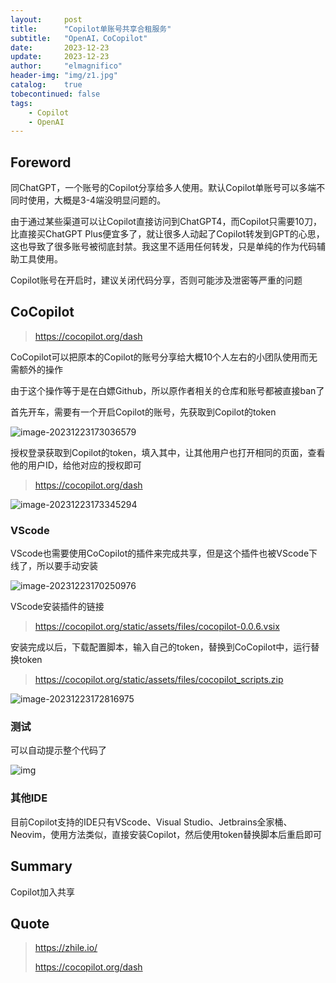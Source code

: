 ```yaml
---
layout:     post
title:      "Copilot单账号共享合租服务"
subtitle:   "OpenAI，CoCopilot"
date:       2023-12-23
update:     2023-12-23
author:     "elmagnifico"
header-img: "img/z1.jpg"
catalog:    true
tobecontinued: false
tags:
    - Copilot
    - OpenAI
---
```


## Foreword

同ChatGPT，一个账号的Copilot分享给多人使用。默认Copilot单账号可以多端不同时使用，大概是3-4端没明显问题的。

由于通过某些渠道可以让Copilot直接访问到ChatGPT4，而Copilot只需要10刀，比直接买ChatGPT Plus便宜多了，就让很多人动起了Copilot转发到GPT的心思，这也导致了很多账号被彻底封禁。我这里不适用任何转发，只是单纯的作为代码辅助工具使用。



Copilot账号在开启时，建议关闭代码分享，否则可能涉及泄密等严重的问题



## CoCopilot

> https://cocopilot.org/dash

CoCopilot可以把原本的Copilot的账号分享给大概10个人左右的小团队使用而无需额外的操作



由于这个操作等于是在白嫖Github，所以原作者相关的仓库和账号都被直接ban了



首先开车，需要有一个开启Copilot的账号，先获取到Copilot的token

![image-20231223173036579](https://img.elmagnifico.tech/static/upload/elmagnifico/image-20231223173036579.png)



授权登录获取到Copilot的token，填入其中，让其他用户也打开相同的页面，查看他的用户ID，给他对应的授权即可

> https://cocopilot.org/dash

![image-20231223173345294](https://img.elmagnifico.tech/static/upload/elmagnifico/image-20231223173345294.png)



### VScode

VScode也需要使用CoCopilot的插件来完成共享，但是这个插件也被VScode下线了，所以要手动安装

![image-20231223170250976](https://img.elmagnifico.tech/static/upload/elmagnifico/image-20231223170250976.png)



VScode安装插件的链接

> https://cocopilot.org/static/assets/files/cocopilot-0.0.6.vsix



安装完成以后，下载配置脚本，输入自己的token，替换到CoCopilot中，运行替换token

> https://cocopilot.org/static/assets/files/cocopilot_scripts.zip



![image-20231223172816975](https://img.elmagnifico.tech/static/upload/elmagnifico/image-20231223172816975.png)



### 测试

可以自动提示整个代码了

![img](https://img.elmagnifico.tech/static/upload/elmagnifico/image.png)



### 其他IDE

目前Copilot支持的IDE只有VScode、Visual Studio、Jetbrains全家桶、Neovim，使用方法类似，直接安装Copilot，然后使用token替换脚本后重启即可



## Summary

Copilot加入共享



## Quote

> https://zhile.io/
>
> https://cocopilot.org/dash

